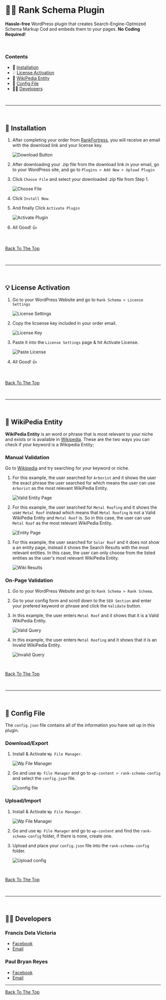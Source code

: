 # 👨‍💻 Rank Schema Plugin
**Hassle-free** WordPress plugin that creates Search-Engine-Optmized Schema Markup Cod and embeds them to your pages. **No Coding Required!**

<p>&nbsp;</p>

### Contents

- 🚀 [Installation](#-installation)
- 💡 [License Activation](#-license-activation)
- 📜 [WikiPedia Entity](#-wikipedia-entity)
- 📁 [Config File](#-config-file)
- 🙋‍♂️ [Developers](#-developers)

<p>&nbsp;</p>

---

<p>&nbsp;</p>

## 🚀 Installation

1. After completing your order from [RankFortress](https://rankfortress.com/product-category/gmb-tools/), you will receive an email with the download link and your license key. <p>![Download Button](https://i.ibb.co/wWR68jC/download-link.png)</p>

2. After downloading your .zip file from the download link in your email, go to your WordPress site, and go to `Plugins > Add New > Upload Plugin`

3. Click `Choose File` and select your downloaded .zip file from Step 1. <p>![Choose File](https://i.ibb.co/dmSXVLb/choose-image.png)</p>

4. Click `Install Now`.

5. And finally Click `Activate Plugin` <p>![Activate Plugin](https://i.ibb.co/PxY5NGK/image-1.png)</p>

6. All Good! 👍

<p>&nbsp;</p>

[Back To The Top](#-rank-schema-plugin)

<p>&nbsp;</p>

---

<p>&nbsp;</p>

## 💡 License Activation

1. Go to your WordPress Website and go to `Rank Schema > License Settings` <p>![License Settings](https://i.ibb.co/mJMJVNN/image-2.png)</p>

2. Copy the licsense key included in your order email. <p>![License Key](https://i.ibb.co/fx7ZgJL/Group-67-1.png)</p>

3. Paste it into the `License Settings` page & hit Activate License. <p>![Paste License](https://i.ibb.co/N2BfYSk/image-3.png)</p>

4. All Good! 👍

<p>&nbsp;</p>

[Back To The Top](#-rank-schema-plugin)

<p>&nbsp;</p>

---

<p>&nbsp;</p>

## 📜 WikiPedia Entity
**WikiPedia Entity** is an word or phrase that is most relevant to your niche and exists or is available in [Wikipedia](https://www.wikipedia.org/). These are the two ways you can check if your keyword is a Wikipedia Entity;

### Manual Validation

Go to [Wikipedia](https://www.wikipedia.org/) and try searching for your keyword or niche.

1. For this example, the user searched for `Arborist` and it shows the user the exact phrase the user searched for which means the user can use `Arborist` as the most relevant WikiPedia Entity. <p>![Valid Entity Page](https://i.ibb.co/pf6THsx/image-4-1.png)</p>

2. For this example, the user searched for `Metal Roofing` and it shows the user `Metal Roof` instead which means that `Metal Roofing` is not a Valid WikiPedia Entity and `Metal Roof` is. So in this case, the user can use `Metal Roof` as the most relevant WikiPedia Entity. <p>![Entity Page](https://i.ibb.co/7nNyS7Y/image-4.png)</p>

3. For this example, the user searched for `Solar Roof` and it does not show a an entity page, instead it shows the Search Results with the most relevant entities. In this case, the user can only choose from the listed entities as the user's most relevant WikiPedia Entity. <p>![Wiki Results](https://i.ibb.co/MhbMJFP/Group-68.png)</p>

### On-Page Validation

1. Go to your WordPress Website and go to `Rank Schema > Rank Schema`.

2. Go to your config form and scroll down to the `SEO Section` and enter your prefered keyword or phrase and click the `Validate` button.

3. In this example, the user enters `Metal Roof` and it shows that it is a Valid WikiPedia Entity. <p>![Valid Query](https://i.ibb.co/L1HcWMB/image-6.png)</p>

4. In this example, the user enters `Metal Roofing` and it shows that it is an Invalid WikiPedia Entity. <p>![Invalid Query](https://i.ibb.co/1vyK7T8/image-6-2.png)</p>

<p>&nbsp;</p>

[Back To The Top](#-rank-schema-plugin)

<p>&nbsp;</p>

---

<p>&nbsp;</p>

## 📁 Config File
The `config.json` file contains all of the information you have set up in this plugin.

### Download/Export

1. Install & Activate `Wp File Manager`.  <p>![Wp File Manager](https://i.ibb.co/bPz0HX7/image-7.png)</p>

2. Go and use `Wp File Manager` and go to `wp-content > rank-schema-config` and select the `config.json` file. <p>![config file](https://i.ibb.co/DCrsfjz/image-8.png)</p>

### Upload/Import

1. Install & Activate `Wp File Manager`.  <p>![Wp File Manager](https://i.ibb.co/bPz0HX7/image-7.png)</p>

2. Go and use `Wp File Manager` and go to `wp-content` and find the `rank-schema-config` folder, if there is none, create one.

3. Upload and place your `config.json` file into the `rank-schema-config` folder. <p>![Upload config](https://i.ibb.co/NTZvd7M/image-8-1.png)</p>

<p>&nbsp;</p>

[Back To The Top](#-rank-schema-plugin)

<p>&nbsp;</p>

---

<p>&nbsp;</p>

## 🙋‍♂️ Developers

### Francis Dela Victoria
- [Facebook](https://www.facebook.com/iscothevictory/)
- [Email](mailto:francisdelavictoria150@gmail.com)

### Paul Bryan Reyes
- [Facebook](https://www.facebook.com/seyluap)
- [Email](mailto:pbreyes63937@gmail.com)

---

[Back To The Top](#-rank-schema-plugin)
